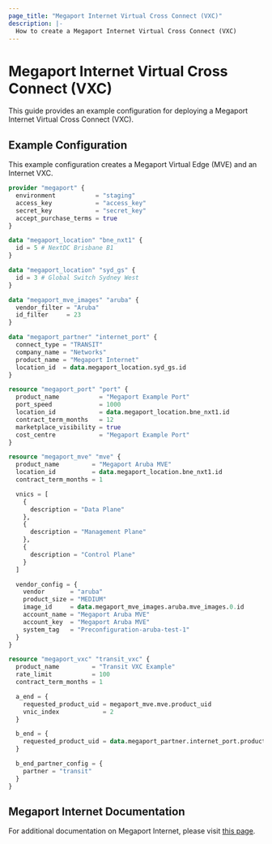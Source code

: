 ```yaml
---
page_title: "Megaport Internet Virtual Cross Connect (VXC)"
description: |-
  How to create a Megaport Internet Virtual Cross Connect (VXC)
---
```


# Megaport Internet Virtual Cross Connect (VXC)

This guide provides an example configuration for deploying a Megaport Internet Virtual Cross Connect (VXC).

## Example Configuration

This example configuration creates a Megaport Virtual Edge (MVE) and an Internet VXC.

```terraform
provider "megaport" {
  environment           = "staging"
  access_key            = "access_key"
  secret_key            = "secret_key"
  accept_purchase_terms = true
}

data "megaport_location" "bne_nxt1" {
  id = 5 # NextDC Brisbane B1
}

data "megaport_location" "syd_gs" {
  id = 3 # Global Switch Sydney West
}

data "megaport_mve_images" "aruba" {
  vendor_filter = "Aruba"
  id_filter     = 23
}

data "megaport_partner" "internet_port" {
  connect_type = "TRANSIT"
  company_name = "Networks"
  product_name = "Megaport Internet"
  location_id  = data.megaport_location.syd_gs.id
}

resource "megaport_port" "port" {
  product_name           = "Megaport Example Port"
  port_speed             = 1000
  location_id            = data.megaport_location.bne_nxt1.id
  contract_term_months   = 12
  marketplace_visibility = true
  cost_centre            = "Megaport Example Port"
}

resource "megaport_mve" "mve" {
  product_name         = "Megaport Aruba MVE"
  location_id          = data.megaport_location.bne_nxt1.id
  contract_term_months = 1

  vnics = [
    {
      description = "Data Plane"
    },
    {
      description = "Management Plane"
    },
    {
      description = "Control Plane"
    }
  ]

  vendor_config = {
    vendor       = "aruba"
    product_size = "MEDIUM"
    image_id     = data.megaport_mve_images.aruba.mve_images.0.id
    account_name = "Megaport Aruba MVE"
    account_key  = "Megaport Aruba MVE"
    system_tag   = "Preconfiguration-aruba-test-1"
  }
}

resource "megaport_vxc" "transit_vxc" {
  product_name         = "Transit VXC Example"
  rate_limit           = 100
  contract_term_months = 1

  a_end = {
    requested_product_uid = megaport_mve.mve.product_uid
    vnic_index            = 2
  }

  b_end = {
    requested_product_uid = data.megaport_partner.internet_port.product_uid
  }

  b_end_partner_config = {
    partner = "transit"
  }
}
```

## Megaport Internet Documentation

For additional documentation on Megaport Internet, please visit [this page](https://docs.megaport.com/megaport-internet/).
